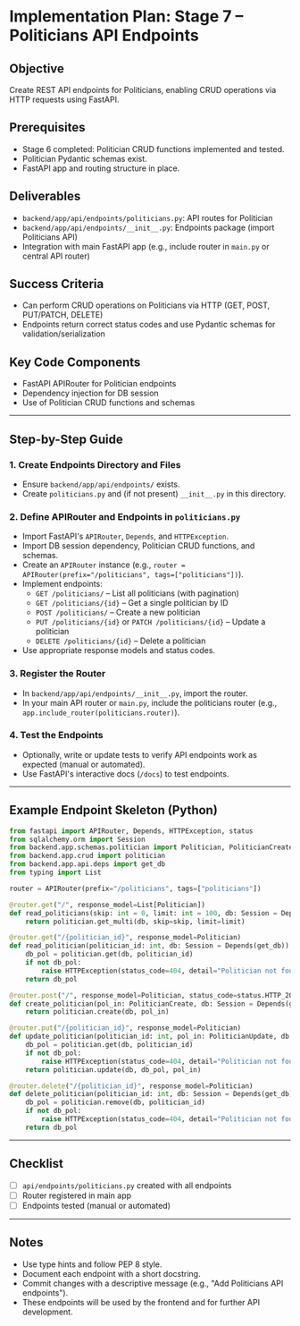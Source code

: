 # Implementation Plan: Stage 7 – Politicians API Endpoints

## Objective
Create REST API endpoints for Politicians, enabling CRUD operations via HTTP requests using FastAPI.

## Prerequisites
- Stage 6 completed: Politician CRUD functions implemented and tested.
- Politician Pydantic schemas exist.
- FastAPI app and routing structure in place.

## Deliverables
- `backend/app/api/endpoints/politicians.py`: API routes for Politician
- `backend/app/api/endpoints/__init__.py`: Endpoints package (import Politicians API)
- Integration with main FastAPI app (e.g., include router in `main.py` or central API router)

## Success Criteria
- Can perform CRUD operations on Politicians via HTTP (GET, POST, PUT/PATCH, DELETE)
- Endpoints return correct status codes and use Pydantic schemas for validation/serialization

## Key Code Components
- FastAPI APIRouter for Politician endpoints
- Dependency injection for DB session
- Use of Politician CRUD functions and schemas

---

## Step-by-Step Guide

### 1. Create Endpoints Directory and Files
- Ensure `backend/app/api/endpoints/` exists.
- Create `politicians.py` and (if not present) `__init__.py` in this directory.

### 2. Define APIRouter and Endpoints in `politicians.py`
- Import FastAPI's `APIRouter`, `Depends`, and `HTTPException`.
- Import DB session dependency, Politician CRUD functions, and schemas.
- Create an `APIRouter` instance (e.g., `router = APIRouter(prefix="/politicians", tags=["politicians"])`).
- Implement endpoints:
  - `GET /politicians/` – List all politicians (with pagination)
  - `GET /politicians/{id}` – Get a single politician by ID
  - `POST /politicians/` – Create a new politician
  - `PUT /politicians/{id}` or `PATCH /politicians/{id}` – Update a politician
  - `DELETE /politicians/{id}` – Delete a politician
- Use appropriate response models and status codes.

### 3. Register the Router
- In `backend/app/api/endpoints/__init__.py`, import the router.
- In your main API router or `main.py`, include the politicians router (e.g., `app.include_router(politicians.router)`).

### 4. Test the Endpoints
- Optionally, write or update tests to verify API endpoints work as expected (manual or automated).
- Use FastAPI's interactive docs (`/docs`) to test endpoints.

---

## Example Endpoint Skeleton (Python)
```python
from fastapi import APIRouter, Depends, HTTPException, status
from sqlalchemy.orm import Session
from backend.app.schemas.politician import Politician, PoliticianCreate, PoliticianUpdate
from backend.app.crud import politician
from backend.app.api.deps import get_db
from typing import List

router = APIRouter(prefix="/politicians", tags=["politicians"])

@router.get("/", response_model=List[Politician])
def read_politicians(skip: int = 0, limit: int = 100, db: Session = Depends(get_db)):
    return politician.get_multi(db, skip=skip, limit=limit)

@router.get("/{politician_id}", response_model=Politician)
def read_politician(politician_id: int, db: Session = Depends(get_db)):
    db_pol = politician.get(db, politician_id)
    if not db_pol:
        raise HTTPException(status_code=404, detail="Politician not found")
    return db_pol

@router.post("/", response_model=Politician, status_code=status.HTTP_201_CREATED)
def create_politician(pol_in: PoliticianCreate, db: Session = Depends(get_db)):
    return politician.create(db, pol_in)

@router.put("/{politician_id}", response_model=Politician)
def update_politician(politician_id: int, pol_in: PoliticianUpdate, db: Session = Depends(get_db)):
    db_pol = politician.get(db, politician_id)
    if not db_pol:
        raise HTTPException(status_code=404, detail="Politician not found")
    return politician.update(db, db_pol, pol_in)

@router.delete("/{politician_id}", response_model=Politician)
def delete_politician(politician_id: int, db: Session = Depends(get_db)):
    db_pol = politician.remove(db, politician_id)
    if not db_pol:
        raise HTTPException(status_code=404, detail="Politician not found")
    return db_pol
```

---

## Checklist
- [ ] `api/endpoints/politicians.py` created with all endpoints
- [ ] Router registered in main app
- [ ] Endpoints tested (manual or automated)

---

## Notes
- Use type hints and follow PEP 8 style.
- Document each endpoint with a short docstring.
- Commit changes with a descriptive message (e.g., "Add Politicians API endpoints").
- These endpoints will be used by the frontend and for further API development.
